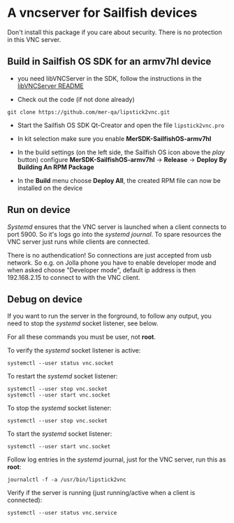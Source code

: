 # A vncserver for Sailfish devices
Don't install this package if you care about security. There is no protection in this VNC server.

## Build in Sailfish OS SDK for an armv7hl device
* you need libVNCServer in the SDK, follow the instructions in the [libVNCServer README](https://github.com/mer-qa/libvncserver/blob/master/README.md)

* Check out the code (if not done already)
```
git clone https://github.com/mer-qa/lipstick2vnc.git
```

* Start the Sailfish OS SDK Qt-Creator and open the file ```lipstick2vnc.pro```

* In kit selection make sure you enable **MerSDK-SailfishOS-armv7hl**

* In the build settings (on the left side, the Sailfish OS icon above the *play* button) configure **MerSDK-SailfishOS-armv7hl** -> **Release** -> **Deploy By Building An RPM Package**

* In the **Build** menu choose **Deploy All**, the created RPM file can now be installed on the device

## Run on device
*Systemd* ensures that the VNC server is launched when a client connects to port 5900. So it's logs go into the *systemd journal*. To spare resources the VNC server just runs while clients are connected.

There is no authendication! So connections are just accepted from usb network. So e.g. on Jolla phone you have to enable developer mode and when asked choose "Developer mode", default ip address is then 192.168.2.15 to connect to with the VNC client.

## Debug on device
If you want to run the server in the forground, to follow any output, you need to stop the *systemd* socket listener, see below.

For all these commands you must be user, not **root**.

To verify the *systemd* socket listener is active:
```
systemctl --user status vnc.socket
```

To restart the *systemd* socket listener:
```
systemctl --user stop vnc.socket
systemctl --user start vnc.socket
```

To stop the *systemd* socket listener:
```
systemctl --user stop vnc.socket
```

To start the *systemd* socket listener:
```
systemctl --user start vnc.socket
```

Follow log entries in the *systemd* journal, just for the VNC server, run this as **root**:
```
journalctl -f -a /usr/bin/lipstick2vnc
```

Verify if the server is running (just running/active when a client is connected):
```
systemctl --user status vnc.service
```
